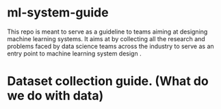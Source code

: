 # ml-system-guide
This repo is  meant to serve as a guideline to teams aiming at designing machine learning systems. It aims at by collecting all the research and problems faced by data science  teams across the industry to serve as an entry point to machine learning system design .

# Dataset collection guide. (What do we do with data)
